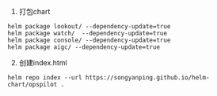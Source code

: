 1. 打包chart
```shell
helm package lookout/ --dependency-update=true
helm package watch/  --dependency-update=true
helm package console/ --dependency-update=true
helm package aigc/ --dependency-update=true
```
2. 创建index.html
```shell
helm repo index --url https://songyanping.github.io/helm-chart/opspilot .
```